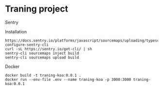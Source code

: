 # Traning project

Sentry

Installation
```
https://docs.sentry.io/platforms/javascript/sourcemaps/uploading/typescript/#2-configure-sentry-cli
curl -sL https://sentry.io/get-cli/ | sh
sentry-cli sourcemaps inject build
sentry-cli sourcemaps upload build
```

Docker
```
docker build -t traning-koa:0.0.1 .
docker run --env-file .env --name traning-koa -p 3000:3000 traning-koa:0.0.1
```